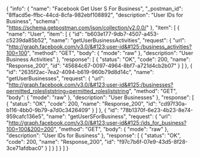 {
  "info": {
    "name": "Facebook Get User S For Business",
    "_postman_id": "8ffacd5e-ffbc-44cd-8cfa-982ebf108892",
    "description": "User IDs for Business",
    "schema": "https://schema.getpostman.com/json/collection/v2.0.0/"
  },
  "item": [
    {
      "name": "User",
      "item": [
        {
          "id": "b603e177-9db7-4507-a453-c5239da85b52",
          "name": "getUserBusinessActivities",
          "request": {
            "url": "http://graph.facebook.com/v3.0/&#123;user-id&#125;/business_activities?100=100",
            "method": "GET",
            "body": {
              "mode": "raw"
            },
            "description": "User Business Activities"
          },
          "response": [
            {
              "status": "OK",
              "code": 200,
              "name": "Response_200",
              "id": "45684c67-0097-4964-8bf7-a721d4cb2b07"
            }
          ]
        },
        {
          "id": "2635f2ac-7ea2-4094-b619-960b79d8d14c",
          "name": "getUserBusinesses",
          "request": {
            "url": "http://graph.facebook.com/v3.0/&#123;user-id&#125;/businesses?permitted_rolesliststring=permitted_rolesliststring",
            "method": "GET",
            "body": {
              "mode": "raw"
            },
            "description": "User Businesses"
          },
          "response": [
            {
              "status": "OK",
              "code": 200,
              "name": "Response_200",
              "id": "cd97f30a-b116-4bb0-9b79-a7d0c3426409"
            }
          ]
        },
        {
          "id": "78b1370f-6e23-4b23-8e74-959cafc136e5",
          "name": "getUserSForBusiness",
          "request": {
            "url": "http://graph.facebook.com/v3.0/&#123;user-id&#125;/ids_for_business?100=100&200=200",
            "method": "GET",
            "body": {
              "mode": "raw"
            },
            "description": "User IDs for Business"
          },
          "response": [
            {
              "status": "OK",
              "code": 200,
              "name": "Response_200",
              "id": "f97c7b6f-07e9-43d5-8f28-3ce71afdbac0"
            }
          ]
        }
      ]
    }
  ]
}